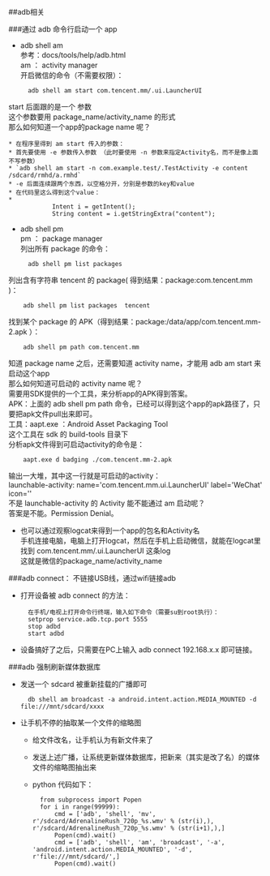 ##adb相关

###通过 adb 命令行启动一个 app

* adb shell am  
参考：docs/tools/help/adb.html  
am ： activity manager  
开启微信的命令（不需要权限）：
  
		adb shell am start com.tencent.mm/.ui.LauncherUI  
start 后面跟的是一个 <INTENT> 参数  
这个参数要用 package\_name/activity\_name 的形式  
那么如何知道一个app的package name 呢？  

	* 在程序里得到 am start 传入的参数：
	* 首先要使用 -e 参数传入参数 （此时要使用 -n 参数来指定Activity名，而不是像上面不写参数）
	* `adb shell am start -n com.example.test/.TestActivity -e content /sdcard/rmhd/a.rmhd`
	* -e 后面连续跟两个东西，以空格分开，分别是参数的key和value
	* 在代码里这么得到这个value： 
	*  
				Intent i = getIntent();
        		String content = i.getStringExtra("content");

* adb shell pm  
pm ： package manager   
列出所有 package 的命令：  

		adb shell pm list packages
列出含有字符串 tencent 的 package( 得到结果：package:com.tencent.mm  )：  
  
		adb shell pm list packages  tencent  
找到某个 package 的 APK（得到结果：package:/data/app/com.tencent.mm-2.apk  ）：  

		adb shell pm path com.tencent.mm  
知道 package name 之后，还需要知道 activity name，才能用 adb am start 来启动这个app  
那么如何知道可启动的 activity name 呢？  
需要用SDK提供的一个工具，来分析app的APK得到答案。  
APK：上面的 adb shell pm path 命令，已经可以得到这个app的apk路径了，只要把apk文件pull出来即可。  
工具：aapt.exe ：Android Asset Packaging Tool  
这个工具在 sdk 的 build-tools 目录下  
分析apk文件得到可启动activity的命令是：  

		aapt.exe d badging ./com.tencent.mm-2.apk  
输出一大堆，其中这一行就是可启动的activity：  
launchable-activity: name='com.tencent.mm.ui.LauncherUI'  label='WeChat' icon=''  
不是 launchable-activity 的 Activity 能不能通过 am 启动呢？  
答案是不能。Permission Denial。
* 也可以通过观察logcat来得到一个app的包名和Activity名  
手机连接电脑，电脑上打开logcat，然后在手机上启动微信，就能在logcat里找到 com.tencent.mm/.ui.LauncherUI  这条log  
这就是微信的package\_name/activity\_name  

###adb connect： 不链接USB线，通过wifi链接adb
* 打开设备被 adb connect 的方法：  
  
		在手机/电视上打开命令行终端，输入如下命令（需要su到root执行）：
		setprop service.adb.tcp.port 5555
		stop adbd
		start adbd
* 设备搞好了之后，只需要在PC上输入 adb connect 192.168.x.x 即可链接。

###adb 强制刷新媒体数据库
* 发送一个 sdcard 被重新挂载的广播即可

		db shell am broadcast -a android.intent.action.MEDIA_MOUNTED -d file:///mnt/sdcard/xxxx
* 让手机不停的抽取某一个文件的缩略图
	* 给文件改名，让手机认为有新文件来了
	* 发送上述广播，让系统更新媒体数据库，把新来（其实是改了名）的媒体文件的缩略图抽出来
	* python 代码如下：

			from subprocess import Popen
			for i in range(99999):
			    cmd = ['adb', 'shell', 'mv', r'/sdcard/AdrenalineRush_720p_%s.wmv' % (str(i),), r'/sdcard/AdrenalineRush_720p_%s.wmv' % (str(i+1),),]
			    Popen(cmd).wait()
			    cmd = ['adb', 'shell', 'am', 'broadcast', '-a', 'android.intent.action.MEDIA_MOUNTED', '-d', r'file:///mnt/sdcard/',]
			    Popen(cmd).wait()